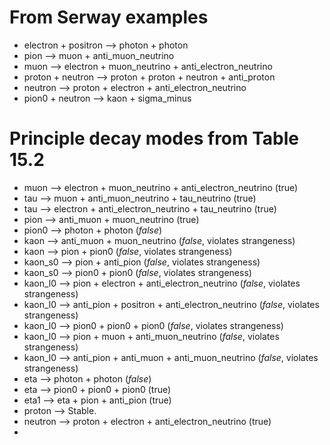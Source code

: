 # From Serway examples
* electron + positron --> photon + photon
* pion --> muon + anti_muon_neutrino
* muon --> electron + muon_neutrino + anti_electron_neutrino
* proton + neutron --> proton + proton + neutron + anti_proton
* neutron --> proton + electron + anti_electron_neutrino
* pion0 + neutron --> kaon + sigma_minus

# Principle decay modes from Table 15.2

* muon --> electron + muon_neutrino + anti_electron_neutrino (true)
* tau --> muon + anti_muon_neutrino + tau_neutrino (true)
* tau --> electron + anti_electron_neutrino + tau_neutrino (true)
* pion --> anti_muon + muon_neutrino (true)
* pion0 --> photon + photon (*false*)
* kaon --> anti_muon + muon_neutrino (*false*, violates strangeness)
* kaon --> pion + pion0 (*false*, violates strangeness)
* kaon_s0 --> pion + anti_pion (*false*, violates strangeness)
* kaon_s0 --> pion0 + pion0 (*false*, violates strangeness)
* kaon_l0 --> pion + electron + anti_electron_neutrino (*false*, violates strangeness)
* kaon_l0 --> anti_pion + positron + anti_electron_neutrino (*false*, violates strangeness)
* kaon_l0 --> pion0 + pion0 + pion0 (*false*, violates strangeness)
* kaon_l0 --> pion + muon + anti_muon_neutrino (*false*, violates strangeness)
* kaon_l0 --> anti_pion + anti_muon + anti_muon_neutrino (*false*, violates strangeness)
* eta --> photon + photon (*false*)
* eta --> pion0 + pion0 + pion0 (true)
* eta1 --> eta + pion + anti_pion (true)
* proton --> Stable.
* neutron --> proton + electron + anti_electron_neutrino (true)
*
